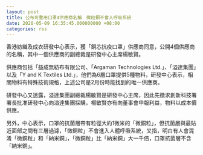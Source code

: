 ```yaml
---
layout: post
title: 公布可重用口罩4供應商名稱　微粒銅不會入呼吸系統
date: 2020-05-09 16:35:45.000000000 +08:00
categories: rss
---
```


香港紡織及成衣研發中心表示，獲「銅芯抗疫口罩」供應商同意，公開4個供應商的名稱，其中一個供應商的副總裁是研發中心主席楊敏賢。

供應商包括「益成無紡布有限公司、「Argaman Technologies Ltd.」、「溢達集團」以及「Y and K Textiles Ltd.」，他們為6層口罩提供5種物料，研發中心表示，相關物料有特殊技術規格，上述公司是2月份時能找到的唯一供應商。

研發中心又透露，溢達集團副總裁楊敏賢是研發中心主席，因此先徵求創新科技署署長批准研發中心向溢達集團採購，楊敏賢亦有向董事會申報利益，物料以成本價供應。

另外，中心表示，口罩的抗菌層帶有粒徑大約1微米的「微銅粒」，但抗菌層與最貼近面部之間有三層過濾，「微銅粒」不會進入人體呼吸系統，又指，明白有人會混淆「微銅粒」和「納米銅」，「微銅粒」比「納米銅」大一千倍，口罩抗菌層不含「納米銅」。
